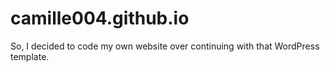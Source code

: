 # camille004.github.io
So, I decided to code my own website over continuing with that WordPress template.
